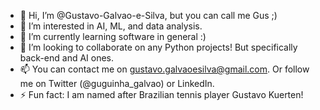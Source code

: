- 👋 Hi, I’m @Gustavo-Galvao-e-Silva, but you can call me Gus ;)
- 👀 I’m interested in AI, ML, and data analysis.
- 🌱 I’m currently learning software in general :)
- 💞️ I’m looking to collaborate on any Python projects! But specifically back-end and AI ones.
- 📫 You can contact me on gustavo.galvaoesilva@gmail.com. Or follow me on Twitter (@guguinha_galvao) or LinkedIn.
- ⚡ Fun fact: I am named after Brazilian tennis player Gustavo Kuerten!


